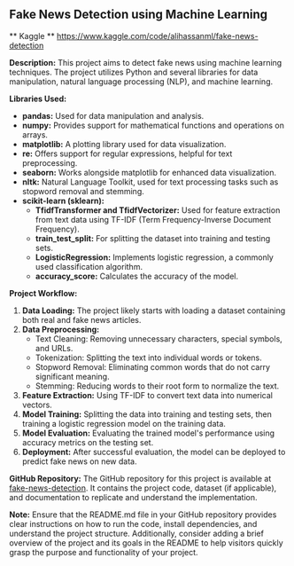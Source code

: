 ## Fake News Detection using Machine Learning ##

** Kaggle ** https://www.kaggle.com/code/alihassanml/fake-news-detection

**Description:**
This project aims to detect fake news using machine learning techniques. The project utilizes Python and several libraries for data manipulation, natural language processing (NLP), and machine learning.

**Libraries Used:**
- **pandas:** Used for data manipulation and analysis.
- **numpy:** Provides support for mathematical functions and operations on arrays.
- **matplotlib:** A plotting library used for data visualization.
- **re:** Offers support for regular expressions, helpful for text preprocessing.
- **seaborn:** Works alongside matplotlib for enhanced data visualization.
- **nltk:** Natural Language Toolkit, used for text processing tasks such as stopword removal and stemming.
- **scikit-learn (sklearn):**
  - **TfidfTransformer and TfidfVectorizer:** Used for feature extraction from text data using TF-IDF (Term Frequency-Inverse Document Frequency).
  - **train_test_split:** For splitting the dataset into training and testing sets.
  - **LogisticRegression:** Implements logistic regression, a commonly used classification algorithm.
  - **accuracy_score:** Calculates the accuracy of the model.

**Project Workflow:**
1. **Data Loading:** The project likely starts with loading a dataset containing both real and fake news articles.
2. **Data Preprocessing:**
   - Text Cleaning: Removing unnecessary characters, special symbols, and URLs.
   - Tokenization: Splitting the text into individual words or tokens.
   - Stopword Removal: Eliminating common words that do not carry significant meaning.
   - Stemming: Reducing words to their root form to normalize the text.
3. **Feature Extraction:** Using TF-IDF to convert text data into numerical vectors.
4. **Model Training:** Splitting the data into training and testing sets, then training a logistic regression model on the training data.
5. **Model Evaluation:** Evaluating the trained model's performance using accuracy metrics on the testing set.
6. **Deployment:** After successful evaluation, the model can be deployed to predict fake news on new data.

**GitHub Repository:**
The GitHub repository for this project is available at [fake-news-detection](https://github.com/alihassanml/fake-news-detection.git). It contains the project code, dataset (if applicable), and documentation to replicate and understand the implementation.

**Note:**
Ensure that the README.md file in your GitHub repository provides clear instructions on how to run the code, install dependencies, and understand the project structure. Additionally, consider adding a brief overview of the project and its goals in the README to help visitors quickly grasp the purpose and functionality of your project.
